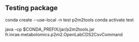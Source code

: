 ## Testing package

conda create --use-local -n test p2m2tools
conda activate test

java -cp $CONDA_PREFIX/jar/p2m2tools.jar fr.inrae.metabolomics.p2m2.OpenLabCDS2CsvCommand


